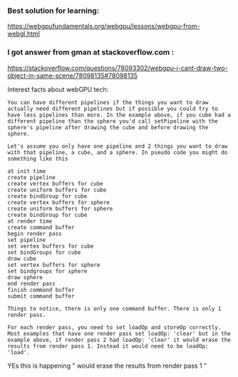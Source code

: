 
### Best solution for learning:

https://webgpufundamentals.org/webgpu/lessons/webgpu-from-webgl.html


###  I got answer from gman at stackoverflow.com :

https://stackoverflow.com/questions/78093302/webgpu-i-cant-draw-two-object-in-same-scene/78098135#78098135

Interest facts about webGPU tech:

```
You can have different pipelines if the things you want to draw actually need different pipelines but if possible you could try to have less pipelines than more. In the example above, if you cube had a different pipeline than the sphere you'd call setPipeline with the sphere's pipeline after drawing the cube and before drawing the sphere.
```

```
Let's assume you only have one pipeline and 2 things you want to draw with that pipeline, a cube, and a sphere. In pseudo code you might do something like this

at init time
create pipeline
create vertex buffers for cube
create uniform buffers for cube
create bindGroup for cube
create vertex buffers for sphere
create uniform buffers for sphere
create bindGroup for cube
at render time
create command buffer
begin render pass
set pipeline
set vertex buffers for cube
set bindGroups for cube
draw cube
set vertex buffers for sphere
set bindgroups for sphere
draw sphere
end render pass
finish command buffer
submit command buffer

Things to notice, there is only one command buffer. There is only 1 render pass.
```


```
For each render pass, you need to set loadOp and storeOp correctly. 
Most examples that have one render pass set loadOp: 'clear' but in the example above, if render pass 2 had loadOp: 'clear' it would erase the results from render pass 1. Instead it would need to be loadOp: 'load'.
```

YEs this is happening " would erase the results from render pass 1 "


